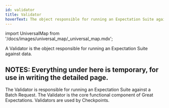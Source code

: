 ```yaml
---
id: validator
title: Validator
hoverText: The object responsible for running an Expectation Suite against data.
---
```

import UniversalMap from '/docs/images/universal_map/_universal_map.mdx';

<UniversalMap setup='active' connect='active' create='active' validate='active'/>

A Validator is the object responsible for running an Expectation Suite against data.


NOTES: Everything under here is temporary, for use in writing the detailed page.
----------
The Validator is responsible for running an Expectation Suite against a Batch Request. The Validator is the core functional component of Great Expectations. Validators are used by Checkpoints.